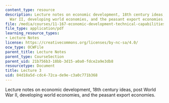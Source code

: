 ```yaml
---
content_type: resource
description: Lecture notes on economic development, 18th century ideas, post World
  War II, developing world economies, and the peasant export economies.
file: /media/courses/11-167-economic-development-technical-capabilities-spring-2004/84d18a5dcdc472cade9ec3a0c771b368_lec_3.pdf
file_type: application/pdf
learning_resource_types:
- Lecture Notes
license: https://creativecommons.org/licenses/by-nc-sa/4.0/
ocw_type: OCWFile
parent_title: Lecture Notes
parent_type: CourseSection
parent_uid: 21b756b3-18bb-3d15-a0a0-fdce2a9e3db8
resourcetype: Document
title: Lecture 3
uid: 84d18a5d-cdc4-72ca-de9e-c3a0c771b368
---
```

Lecture notes on economic development, 18th century ideas, post World War II, developing world economies, and the peasant export economies.